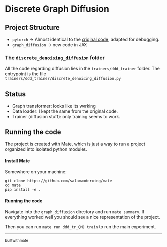 # Discrete Graph Diffusion

## Project Structure

- `pytorch` $\rightarrow$ Almost identical to the [original code](https://github.com/cvignac/DiGress), adapted for debugging.
- `graph_diffusion` $\rightarrow$ new code in JAX

### The `discrete_denoising_diffusion` folder

All the code regarding diffusion lies in the `trainers/ddd_trainer` folder. 
The entrypoint is the file `trainers/ddd_trainer/discrete_denoising_diffusion.py`

## Status

- Graph transformer: looks like its working
- Data loader: I kept the same from the original code.
- Trainer (diffusion stuff): only training seems to work.

## Running the code

The project is created with Mate, which is just a way to run a project organized into isolated python modules.

#### Install Mate

Somewhere on your machine:
```
git clone https://github.com/salamanderxing/mate
cd mate
pip install -e .
```

#### Running the code
Navigate into the `graph_diffusion` directory and run `mate summary`. If everything worked well you should see a nice representation of the project. 

Then you can run `mate run ddd_tr_QM9 train` to run the main experiment.

---

<small>builtwithmate</small>
